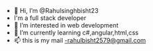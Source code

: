 - 👋 Hi, I’m @Rahulsinghbisht23
- I'm a full stack developer
- 👀 I’m interested in web development
- 🌱 I’m currently learning c#,angular,html,css
- 📫 this is my mail -rahulbisht2579@gmail.com

<!---
Rahulsinghbisht23/Rahulsinghbisht23 is a ✨ special ✨ repository because its `README.md` (this file) appears on your GitHub profile.
You can click the Preview link to take a look at your changes.
--->
